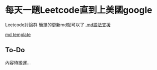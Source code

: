 # 每天一題Leetcode直到上美國google
Leetcode討論群
簡單的更新md就可以了
[.md語法支援](https://hackmd.io/@eMP9zQQ0Qt6I8Uqp2Vqy6w/SyiOheL5N/%2FzMIQV80gSiGGkKk1sa8HZA)

[md template](https://github.com/Chi-chicken/Leet-a-day-Google-I-slay/blob/main/template.md)

## To-Do
內容待搬運...
